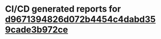 # CI/CD generated reports for [d9671394826d072b4454c4dabd359cade3b972ce](https://github.com/hydephp/develop/commit/d9671394826d072b4454c4dabd359cade3b972ce)

